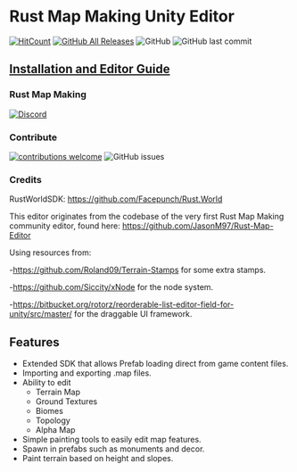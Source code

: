 # Rust Map Making Unity Editor
[![HitCount](http://hits.dwyl.io/Adsitoz/RustMapMaking/Rust-Map-Editor-Unity.svg)](http://hits.dwyl.io/Adsitoz/RustMapMaking/Rust-Map-Editor-Unity)
[![GitHub All Releases](https://img.shields.io/github/downloads/RustMapMaking/Rust-Map-Editor-Unity/total.svg)](https://github.com/RustMapMaking/Rust-Map-Editor-Unity/releases)
![GitHub](https://img.shields.io/github/license/RustMapMaking/Rust-Map-Editor-Unity.svg)
![GitHub last commit](https://img.shields.io/github/last-commit/RustMapMaking/Rust-Map-Editor-Unity.svg)

## [Installation and Editor Guide](https://github.com/RustMapMaking/Rust-Map-Editor-Unity/wiki/Unity-Editor-Guide)
### Rust Map Making
[![Discord](https://img.shields.io/discord/503695639918411788.svg?label=Discord)](https://discord.gg/HPmTWVa)
### Contribute

[![contributions welcome](https://img.shields.io/badge/contributions-welcome-brightgreen.svg?style=flat)](https://github.com/RustMapMaking/Rust-Map-Editor-Unity/issues)
![GitHub issues](https://img.shields.io/github/issues/RustMapMaking/Rust-Map-Editor-Unity.svg)

### Credits
RustWorldSDK: https://github.com/Facepunch/Rust.World

This editor originates from the codebase of the very first Rust Map Making community editor, found here: https://github.com/JasonM97/Rust-Map-Editor

Using resources from:

-https://github.com/Roland09/Terrain-Stamps for some extra stamps.

-https://github.com/Siccity/xNode for the node system.

-https://bitbucket.org/rotorz/reorderable-list-editor-field-for-unity/src/master/ for the draggable UI framework.


## Features
- Extended SDK that allows Prefab loading direct from game content files.
- Importing and exporting .map files.
- Ability to edit
  - Terrain Map
  - Ground Textures
  - Biomes
  - Topology
  - Alpha Map
- Simple painting tools to easily edit map features.
- Spawn in prefabs such as monuments and decor.
- Paint terrain based on height and slopes.
